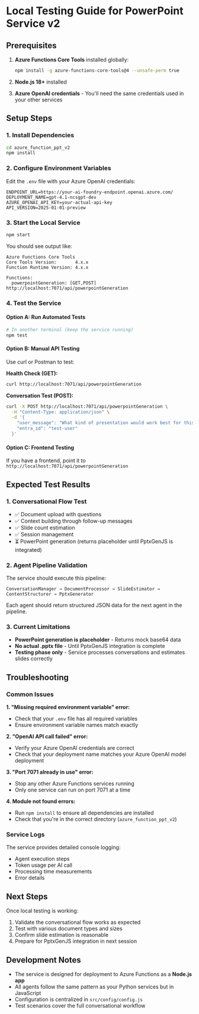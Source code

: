 # Local Testing Guide for PowerPoint Service v2

## Prerequisites

1. **Azure Functions Core Tools** installed globally:
   ```bash
   npm install -g azure-functions-core-tools@4 --unsafe-perm true
   ```

2. **Node.js 18+** installed

3. **Azure OpenAI credentials** - You'll need the same credentials used in your other services

## Setup Steps

### 1. Install Dependencies
```bash
cd azure_function_ppt_v2
npm install
```

### 2. Configure Environment Variables
Edit the `.env` file with your Azure OpenAI credentials:
```
ENDPOINT_URL=https://your-ai-foundry-endpoint.openai.azure.com/
DEPLOYMENT_NAME=gpt-4.1-ncsgpt-dev
AZURE_OPENAI_API_KEY=your-actual-api-key
API_VERSION=2025-01-01-preview
```

### 3. Start the Local Service
```bash
npm start
```

You should see output like:
```
Azure Functions Core Tools
Core Tools Version:       4.x.x
Function Runtime Version: 4.x.x

Functions:
  powerpointGeneration: [GET,POST] http://localhost:7071/api/powerpointGeneration
```

### 4. Test the Service

#### Option A: Run Automated Tests
```bash
# In another terminal (keep the service running)
npm test
```

#### Option B: Manual API Testing
Use curl or Postman to test:

**Health Check (GET):**
```bash
curl http://localhost:7071/api/powerpointGeneration
```

**Conversation Test (POST):**
```bash
curl -X POST http://localhost:7071/api/powerpointGeneration \
  -H "Content-Type: application/json" \
  -d '{
    "user_message": "What kind of presentation would work best for this? [document]Sample business proposal content here...",
    "entra_id": "test-user"
  }'
```

#### Option C: Frontend Testing
If you have a frontend, point it to `http://localhost:7071/api/powerpointGeneration`

## Expected Test Results

### 1. Conversational Flow Test
- ✅ Document upload with questions
- ✅ Context building through follow-up messages
- ✅ Slide count estimation
- ✅ Session management
- ⏳ PowerPoint generation (returns placeholder until PptxGenJS is integrated)

### 2. Agent Pipeline Validation
The service should execute this pipeline:
```
ConversationManager → DocumentProcessor → SlideEstimator → ContentStructurer → PptxGenerator
```

Each agent should return structured JSON data for the next agent in the pipeline.

### 3. Current Limitations
- **PowerPoint generation is placeholder** - Returns mock base64 data
- **No actual .pptx file** - Until PptxGenJS integration is complete
- **Testing phase only** - Service processes conversations and estimates slides correctly

## Troubleshooting

### Common Issues

**1. "Missing required environment variable" error:**
- Check that your `.env` file has all required variables
- Ensure environment variable names match exactly

**2. "OpenAI API call failed" error:**
- Verify your Azure OpenAI credentials are correct
- Check that your deployment name matches your Azure OpenAI model deployment

**3. "Port 7071 already in use" error:**
- Stop any other Azure Functions services running
- Only one service can run on port 7071 at a time

**4. Module not found errors:**
- Run `npm install` to ensure all dependencies are installed
- Check that you're in the correct directory (`azure_function_ppt_v2`)

### Service Logs
The service provides detailed console logging:
- Agent execution steps
- Token usage per AI call
- Processing time measurements
- Error details

## Next Steps

Once local testing is working:
1. Validate the conversational flow works as expected
2. Test with various document types and sizes
3. Confirm slide estimation is reasonable
4. Prepare for PptxGenJS integration in next session

## Development Notes

- The service is designed for deployment to Azure Functions as a **Node.js app**
- All agents follow the same pattern as your Python services but in JavaScript
- Configuration is centralized in `src/config/config.js`
- Test scenarios cover the full conversational workflow